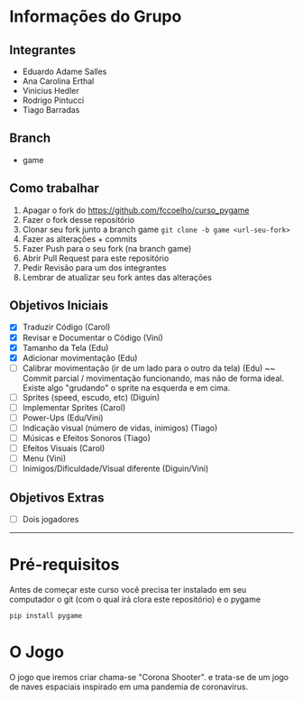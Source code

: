 # Informações do Grupo

## Integrantes
 - Eduardo Adame Salles
 - Ana Carolina Erthal
 - Vinicius Hedler
 - Rodrigo Pintucci
 - Tiago Barradas

## Branch
 - game

## Como trabalhar

1. Apagar o fork do <https://github.com/fccoelho/curso_pygame>
2. Fazer o fork desse repositório
3. Clonar seu fork junto a branch game `git clone -b game <url-seu-fork>`
4. Fazer as alterações + commits
5. Fazer Push para o seu fork (na branch game)
6. Abrir Pull Request para este repositório
7. Pedir Revisão para um dos integrantes
8. Lembrar de atualizar seu fork antes das alterações

## Objetivos Iniciais
 - [x] Traduzir Código (Carol)
 - [x] Revisar e Documentar o Código (Vini)
 - [x] Tamanho da Tela (Edu)
 - [x] Adicionar movimentação (Edu)
 - [ ] Calibrar movimentação (ir de um lado para o outro da tela) (Edu) ~~ Commit parcial / movimentação funcionando, mas não de forma ideal. Existe algo "grudando" o sprite na esquerda e em cima.
 - [ ] Sprites (speed, escudo, etc) (Diguin)
 - [ ] Implementar Sprites (Carol)
 - [ ] Power-Ups (Edu/Vini)
 - [ ] Indicação visual (número de vidas, inimigos) (Tiago)
 - [ ] Músicas e Efeitos Sonoros (Tiago)
 - [ ] Efeitos Visuais (Carol)
 - [ ] Menu (Vini)
 - [ ] Inimigos/Dificuldade/Visual diferente (Diguin/Vini)

## Objetivos Extras
 - [ ] Dois jogadores


---

# Pré-requisitos
Antes de começar este curso você precisa ter instalado em seu computador o git (com o qual irá clora este repositório) e o pygame

```bash
pip install pygame
```

# O Jogo
O jogo que iremos criar chama-se "Corona Shooter". e trata-se de um jogo de naves espaciais inspirado em uma pandemia de coronavirus.

